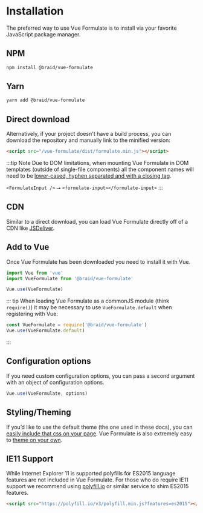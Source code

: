 # Installation
The preferred way to use Vue Formulate is to install via your favorite JavaScript
package manager.

## NPM
```sh
npm install @braid/vue-formulate
```

## Yarn
```sh
yarn add @braid/vue-formulate
```

## Direct download
Alternatively, if your project doesn't have a build process, you can
download the repository and manually link to the minified version:

```html
<script src="/vue-formulate/dist/formulate.min.js"></script>
```
:::tip Note
Due to DOM limitations, when mounting Vue Formulate in DOM templates
(outside of single-file components) all the component names will need to be
[lower-cased, hyphen separated and with a closing tag](https://vuejs.org/v2/style-guide/#Component-name-casing-in-templates-strongly-recommended).

`<FormulateInput />` ⭢ `<formulate-input></formulate-input>`
:::

## CDN

Similar to a direct download, you can load Vue Formulate directly off of a
CDN like [JSDeliver](https://www.jsdelivr.com/package/npm/@braid/vue-formulate?path=dist).

## Add to Vue
Once Vue Formulate has been downloaded you need to install it with Vue.

```js
import Vue from 'vue'
import VueFormulate from '@braid/vue-formulate'

Vue.use(VueFormulate)
```

::: tip
When loading Vue Formulate as a commonJS module (think `require()`) it may be
necessary to use `VueFormulate.default` when registering with Vue:

```js
const VueFormulate = require('@braid/vue-formulate')
Vue.use(VueFormulate.default)
```
:::

## Configuration options

If you need custom configuration options, you can pass a second argument with
an object of configuration options.

```js
Vue.use(VueFormulate, options)
```

## Styling/Theming

If you’d like to use the default theme (the one used in these docs), you can
[easily include that css on your page](/guide/theming/#default-theme). Vue
Formulate is also extremely easy to [theme on your own](/guide/theming/#custom-theme).

## IE11 Support

While Internet Explorer 11 is supported polyfills for ES2015 language features
are not included in Vue Formulate. For those who do require IE11 support we
recommend using [polyfill.io](https://polyfill.io/v3/) or similar service to shim
ES2015 features.

```html
<script src="https://polyfill.io/v3/polyfill.min.js?features=es2015"></script>
```
